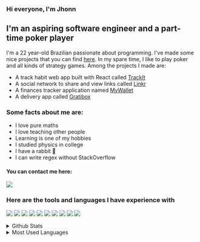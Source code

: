 ### Hi everyone, I'm Jhonn

## I'm an aspiring software engineer and a part-time poker player

I'm a 22 year-old Brazilian passionate about programming. I've made some nice projects that you can find [here]. In my spare time, I like to play poker and all kinds of strategy games. Among the projects I made are:

-   A track habit web app built with React called [TrackIt]
-   A social network to share and view links called [Linkr]
-   A finances tracker application named [MyWallet]
-   A delivery app called [Gratibox]

### Some facts about me are:

-   I love pure maths
-   I love teaching other people
-   Learning is one of my hobbies
-   I studied physics in college
-   I have a rabbit 🐇
-   I can write regex without StackOverflow

#### You can contact me here:

[<img src="https://img.shields.io/badge/Gmail-D14836?style=for-the-badge&logo=gmail&logoColor=white"/>][gmail]

### Here are the tools and languages I have experience with

<p>
<img src="https://img.shields.io/badge/Visual_Studio_Code-0078D4?style=for-the-badge&logo=visual%20studio%20code&logoColor=white"/>

<img src="https://img.shields.io/badge/Fedora-294172?style=for-the-badge&logo=fedora&logoColor=white"/>

<img src="https://img.shields.io/badge/HTML5-E34F26?style=for-the-badge&logo=html5&logoColor=white" />

<img src="https://img.shields.io/badge/CSS3-1572B6?style=for-the-badge&logo=css3&logoColor=white" />

<img src="https://img.shields.io/badge/JavaScript-323330?style=for-the-badge&logo=javascript&logoColor=F7DF1E" />

<img src="https://img.shields.io/badge/React-20232A?style=for-the-badge&logo=react&logoColor=61DAFB" />

<img src="https://img.shields.io/badge/Node.js-339933?style=for-the-badge&logo=nodedotjs&logoColor=white" />

<img src="https://img.shields.io/badge/Express.js-000000?style=for-the-badge&logo=express&logoColor=white" />

<img src="https://img.shields.io/badge/PostgreSQL-316192?style=for-the-badge&logo=postgresql&logoColor=white" />

<img src="https://img.shields.io/badge/Jest-C21325?style=for-the-badge&logo=jest&logoColor=white" />
</p>
    
<details>
    <summary>Github Stats</summary>
    <img align="center" alt="stats" src="https://github-readme-stats.vercel.app/api?username=jhonnatangomes" />
</details>

<details>
    <summary>Most Used Languages</summary>
    <img src="https://github-readme-stats.vercel.app/api/top-langs/?username=jhonnatangomes"/>
</details>

[here]: https://github.com/jhonnatangomes?tab=repositories
[trackit]: https://trackit-tau.vercel.app/
[linkr]: https://linkr-smoky-one.vercel.app/
[mywallet]: https://github.com/jhonnatangomes/my-wallet-frontend
[gmail]: mailto:jhonnatangomes05@gmail.com
[gratibox]: https://gratibox-front-end.vercel.app/
